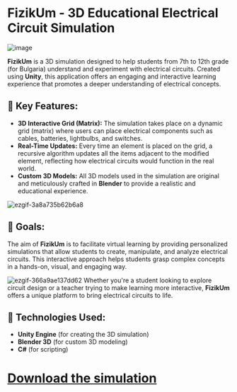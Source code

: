 # FizikUm - 3D Educational Electrical Circuit Simulation
![image](https://github.com/user-attachments/assets/af5365e0-e909-45c7-b37c-26667cb784ff)

**FizikUm** is a 3D simulation designed to help students from 7th to 12th grade (for Bulgaria) understand and experiment with electrical circuits. Created using **Unity**, this application offers an engaging and interactive learning experience that promotes a deeper understanding of electrical concepts.

## 🌟 Key Features:
- **3D Interactive Grid (Matrix):** The simulation takes place on a dynamic grid (matrix) where users can place electrical components such as cables, batteries, lightbulbs, and switches.
- **Real-Time Updates:** Every time an element is placed on the grid, a recursive algorithm updates all the items adjacent to the modified element, reflecting how electrical circuits would function in the real world.
- **Custom 3D Models:** All 3D models used in the simulation are original and meticulously crafted in **Blender** to provide a realistic and educational experience.

![ezgif-3a8a735b62b6a8](https://github.com/user-attachments/assets/577be7d1-90cd-4150-8c3a-58aa840dcc22)

## 🎯 Goals:
The aim of **FizikUm** is to facilitate virtual learning by providing personalized simulations that allow students to create, manipulate, and analyze electrical circuits. This interactive approach helps students grasp complex concepts in a hands-on, visual, and engaging way.

![ezgif-366a9ae137dd62](https://github.com/user-attachments/assets/337eb9a5-1899-488d-acf0-328197b86506)
Whether you're a student looking to explore circuit design or a teacher trying to make learning more interactive, **FizikUm** offers a unique platform to bring electrical circuits to life.

## 🚀 Technologies Used:
- **Unity Engine** (for creating the 3D simulation)
- **Blender 3D** (for custom 3D modeling)
- **C#** (for scripting)

# <a href="https://files.fm/f/4xxjuxfs7t"> Download the simulation </a>
